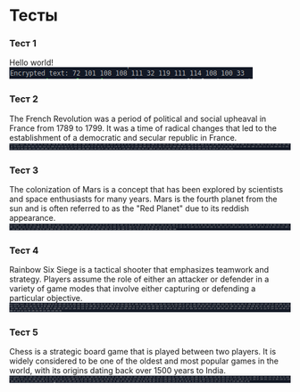 # Тесты
### Тест 1
Hello world!
![](https://github.com/mperestoronin/OS_HW2/blob/main/photos/1v2.png)
### Тест 2
The French Revolution was a period of political and social upheaval in France from 1789 to 1799. It was a time of radical changes that led to the establishment of a democratic and secular republic in France.
<br>![](https://github.com/mperestoronin/OS_HW2/blob/main/photos/2v2.png)
### Тест 3
The colonization of Mars is a concept that has been explored by scientists and space enthusiasts for many years. Mars is the fourth planet from the sun and is often referred to as the "Red Planet" due to its reddish appearance.
<br>![](https://github.com/mperestoronin/OS_HW2/blob/main/photos/3v2.png)
### Тест 4
Rainbow Six Siege is a tactical shooter that emphasizes teamwork and strategy. Players assume the role of either an attacker or defender in a variety of game modes that involve either capturing or defending a particular objective. 
<br>![](https://github.com/mperestoronin/OS_HW2/blob/main/photos/4v2.png)
### Тест 5
Chess is a strategic board game that is played between two players. It is widely considered to be one of the oldest and most popular games in the world, with its origins dating back over 1500 years to India.
<br>![](https://github.com/mperestoronin/OS_HW2/blob/main/photos/5v2.png)
